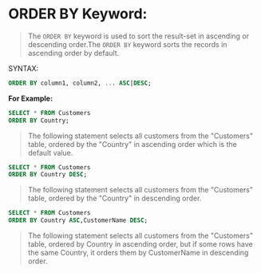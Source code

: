 # ORDER BY Keyword:

> The `ORDER BY` keyword is used to sort the result-set in ascending or descending order.The `ORDER BY` keyword sorts the records in ascending order by default.

SYNTAX:

```sql
ORDER BY column1, column2, ... ASC|DESC;
```

__For Example:__
```sql
SELECT * FROM Customers
ORDER BY Country;
```
> The following statement selects all customers from the "Customers" table, ordered by the "Country" in ascending order which is the default value.

```sql
SELECT * FROM Customers
ORDER BY Country DESC;
```
> The following statement selects all customers from the "Customers" table, ordered by the "Country" in descending order.
```sql
SELECT * FROM Customers
ORDER BY Country ASC,CustomerName DESC;
```
> The following statement selects all customers from the "Customers" table, ordered by Country in ascending order, but if some rows have the same Country, it orders them by CustomerName in descending order.